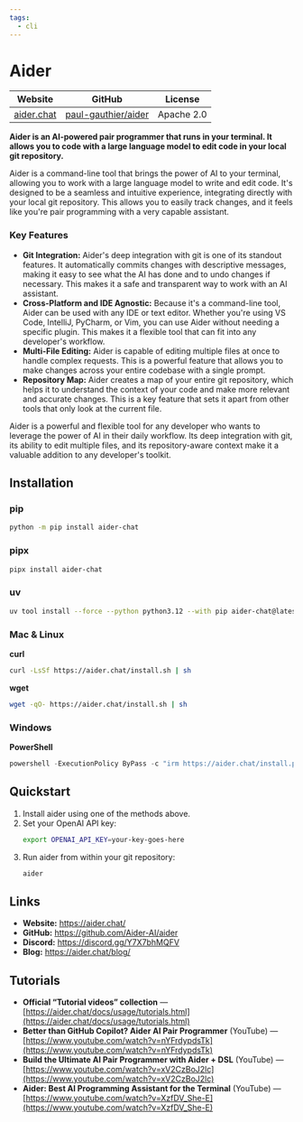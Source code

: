 ```yaml
---
tags:
  - cli
---
```


# Aider

| Website | GitHub | License |
| --- | --- | --- |
| [aider.chat](https://aider.chat/) | [paul-gauthier/aider](https://github.com/paul-gauthier/aider) | Apache 2.0 |

**Aider is an AI-powered pair programmer that runs in your terminal. It allows you to code with a large language model to edit code in your local git repository.**

Aider is a command-line tool that brings the power of AI to your terminal, allowing you to work with a large language model to write and edit code. It's designed to be a seamless and intuitive experience, integrating directly with your local git repository. This allows you to easily track changes, and it feels like you're pair programming with a very capable assistant.

### Key Features

*   **Git Integration:** Aider's deep integration with git is one of its standout features. It automatically commits changes with descriptive messages, making it easy to see what the AI has done and to undo changes if necessary. This makes it a safe and transparent way to work with an AI assistant.
*   **Cross-Platform and IDE Agnostic:** Because it's a command-line tool, Aider can be used with any IDE or text editor. Whether you're using VS Code, IntelliJ, PyCharm, or Vim, you can use Aider without needing a specific plugin. This makes it a flexible tool that can fit into any developer's workflow.
*   **Multi-File Editing:** Aider is capable of editing multiple files at once to handle complex requests. This is a powerful feature that allows you to make changes across your entire codebase with a single prompt.
*   **Repository Map:** Aider creates a map of your entire git repository, which helps it to understand the context of your code and make more relevant and accurate changes. This is a key feature that sets it apart from other tools that only look at the current file.

Aider is a powerful and flexible tool for any developer who wants to leverage the power of AI in their daily workflow. Its deep integration with git, its ability to edit multiple files, and its repository-aware context make it a valuable addition to any developer's toolkit.

## Installation

### pip

```bash
python -m pip install aider-chat
```

### pipx

```bash
pipx install aider-chat
```

### uv

```bash
uv tool install --force --python python3.12 --with pip aider-chat@latest
```

### Mac & Linux

**curl**
```bash
curl -LsSf https://aider.chat/install.sh | sh
```

**wget**
```bash
wget -qO- https://aider.chat/install.sh | sh
```

### Windows

**PowerShell**
```powershell
powershell -ExecutionPolicy ByPass -c "irm https://aider.chat/install.ps1 | iex"
```

## Quickstart

1.  Install aider using one of the methods above.
2.  Set your OpenAI API key:
    ```bash
    export OPENAI_API_KEY=your-key-goes-here
    ```
3.  Run aider from within your git repository:
    ```bash
    aider
    ```

## Links

*   **Website:** https://aider.chat/
*   **GitHub:** https://github.com/Aider-AI/aider
*   **Discord:** https://discord.gg/Y7X7bhMQFV
*   **Blog:** https://aider.chat/blog/

## Tutorials

*   **Official “Tutorial videos” collection** — [https://aider.chat/docs/usage/tutorials.html](https://aider.chat/docs/usage/tutorials.html)
*   **Better than GitHub Copilot? Aider AI Pair Programmer** (YouTube) — [https://www.youtube.com/watch?v=nYFrdypdsTk](https://www.youtube.com/watch?v=nYFrdypdsTk)
*   **Build the Ultimate AI Pair Programmer with Aider + DSL** (YouTube) — [https://www.youtube.com/watch?v=xV2CzBoJ2lc](https://www.youtube.com/watch?v=xV2CzBoJ2lc)
*   **Aider: Best AI Programming Assistant for the Terminal** (YouTube) — [https://www.youtube.com/watch?v=XzfDV_She-E](https://www.youtube.com/watch?v=XzfDV_She-E)